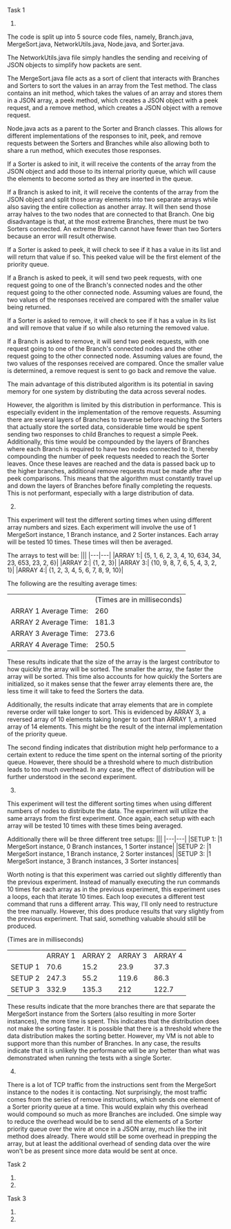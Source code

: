 Task 1

1.

The code is split up into 5 source code files, namely, Branch.java, MergeSort.java,
NetworkUtils.java, Node.java, and Sorter.java. 

The NetworkUtils.java file simply handles the sending and receiving of JSON objects
to simplify how packets are sent.

The MergeSort.java file acts as a sort of client that interacts with Branches and
Sorters to sort the values in an array from the Test method. The class contains
an init method, which takes the values of an array and stores them in a JSON array,
a peek method, which creates a JSON object with a peek request, and a remove method,
which creates a JSON object with a remove request. 

Node.java acts as a parent to the Sorter and Branch classes. This allows for 
different implementations of the responses to init, peek, and remove requests 
between the Sorters and Branches while also allowing both to share a run method,
which executes those responses. 

If a Sorter is asked to init, it will receive
the contents of the array from the JSON object and add those to its internal
priority queue, which will cause the elements to become sorted as they are inserted
in the queue. 

If a Branch is asked to init, it will receive the contents of the
array from the JSON object and split those array elements into two separate
arrays while also saving the entire collection as another array. It will then send
those array halves to the two nodes that are connected to that Branch. One big
disadvantage is that, at the most extreme Branches, there must be two Sorters
connected. An extreme Branch cannot have fewer than two Sorters because an error
will result otherwise.

If a Sorter is asked to peek, it will check to see if it has a value in its list
and will return that value if so. This peeked value will be the first element of 
the priority queue.

If a Branch is asked to peek, it will send two peek requests, with one request
going to one of the Branch's connected nodes and the other request going to the
other connected node. Assuming values are found, the two values of the responses 
received are compared with the smaller value being returned.

If a Sorter is asked to remove, it will check to see if it has a value in its list
and will remove that value if so while also returning the removed value.

If a Branch is asked to remove, it will send two peek requests, with one request
going to one of the Branch's connected nodes and the other request going to the
other connected node. Assuming values are found, the two values of the responses
received are compared. Once the smaller value is determined, a remove request is
sent to go back and remove the value.

The main advantage of this distributed algorithm is its potential in saving memory
for one system by distributing the data across several nodes.

However, the algorithm is limited by this distribution in performance. This is
especially evident in the implementation of the remove requests. Assuming there
are several layers of Branches to traverse before reaching the Sorters that
actually store the sorted data, considerable time would be spent sending two 
responses to child Branches to request a simple Peek. Additionally, this time would
be compounded by the layers of Branches where each Branch is required to have two
nodes connected to it, thereby compounding the number of peek requests needed to
reach the Sorter leaves. Once these leaves are reached and the data is passed back
up to the higher branches, additional remove requests must be made after the peek
comparisons. This means that the algorithm must constantly travel up and down
the layers of Branches before finally completing the requests. This is not performant,
especially with a large distribution of data.

2.

This experiment will test the different sorting times when using different array
numbers and sizes. Each experiment will involve the use of 1 MergeSort instance,
1 Branch instance, and 2 Sorter instances. Each array will be tested 10 times.
These times will then be averaged. 

The arrays to test will be:
|||
|---|---|
|ARRAY 1:| {5, 1, 6, 2, 3, 4, 10, 634, 34, 23, 653, 23, 2, 6}|
|ARRAY 2:| {1, 2, 3}|
|ARRAY 3:| {10, 9, 8, 7, 6, 5, 4, 3, 2, 1}|
|ARRAY 4:| {1, 2, 3, 4, 5, 6, 7, 8, 9, 10}|

The following are the resulting average times:

|||
|---|---|
||(Times are in milliseconds)|
|ARRAY 1 Average Time: |260|
|ARRAY 2 Average Time: |181.3|
|ARRAY 3 Average Time: |273.6|
|ARRAY 4 Average Time: |250.5|

These results indicate that the size of the array is the largest contributor to how
quickly the array will be sorted. The smaller the array, the faster the array will
be sorted. This time also accounts for how quickly the Sorters are initialized, so
it makes sense that the fewer array elements there are, the less time it will take
to feed the Sorters the data.

Additionally, the results indicate that array elements that are in complete reverse
order will take longer to sort. This is evidenced by ARRAY 3, a reversed array of 
10 elements taking longer to sort than ARRAY 1, a mixed array of 14 elements. This
might be the result of the internal implementation of the priority queue.

The second finding indicates that distribution might help performance to a certain
extent to reduce the time spent on the internal sorting of the priority queue. 
However, there should be a threshold where to much distribution leads to too much
overhead. In any case, the effect of distribution will be further understood in the
second experiment.

3.

This experiment will test the different sorting times when using different numbers
of nodes to distribute the data. The experiment will utilize the same arrays from
the first experiment. Once again, each setup with each array will be tested 10
times with these times being averaged.

Additionally there will be three different tree setups:
|||
|---|---|
|SETUP 1: |1 MergeSort instance, 0 Branch instances, 1 Sorter instance|
|SETUP 2: |1 MergeSort instance, 1 Branch instance, 2 Sorter instances|
|SETUP 3: |1 MergeSort instance, 3 Branch instances, 3 Sorter instances|

Worth noting is that this experiment was carried out slightly differently than the
previous experiment. Instead of manually executing the run commands 10 times for each
array as in the previous experiment, this experiment uses a loops, each that iterate
10 times. Each loop executes a different test command that runs a different array.
This way, I'll only need to restructure the tree manually. However, this does produce
results that vary slightly from the previous experiment. That said, something valuable
should still be produced.

(Times are in milliseconds)

||||||
|---|---|---|---|---|
||ARRAY 1|ARRAY 2|ARRAY 3|ARRAY 4|
|SETUP 1|70.6|15.2|23.9|37.3|
|SETUP 2|247.3|55.2|119.6|86.3|
|SETUP 3|332.9|135.3|212|122.7|

These results indicate that the more branches there are that separate the MergeSort
instance from the Sorters (also resulting in more Sorter instances), the more time
is spent. This indicates that the distribution does not make the sorting faster. 
It is possible that there is a threshold where the data distribution makes the sorting
better. However, my VM is not able to support more than this number of Branches.
In any case, the results indicate that it is unlikely the performance will be any
better than what was demonstrated when running the tests with a single Sorter.

4.

There is a lot of TCP traffic from the instructions sent from the MergeSort instance 
to the nodes it is contacting. Not surprisingly, the most traffic comes from the series
of remove instructions, which sends one element of a Sorter priority queue at a time. 
This would explain why this overhead would compound so much as more Branches are included.
One simple way to reduce the overhead would be to send all the elements of a Sorter priority
queue over the wire at once in a JSON array, much like the init method does already. There
would still be some overhead in prepping the array, but at least the additional overhead of
sending data over the wire won't be as present since more data would be sent at once.

Task 2

1.

2.

Task 3

1.

2.
